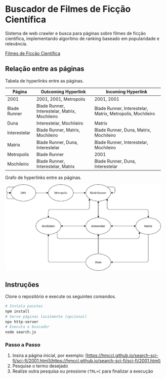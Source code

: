 # Buscador de Filmes de Ficção Científica

Sistema de web crawler e busca para páginas sobre filmes de ficção científica, implementando algoritmo de ranking baseado em popularidade e relevância.

[Filmes de Ficção Científica](https://hmccl.github.io/search-sci-fi/)

## Relação entre as páginas

Tabela de hyperlinks entre as páginas.

| Página | Outcoming Hyperlink | Incoming Hyperlink |
| --- | --- | --- |
| 2001 | 2001, 2001, Metropolis | 2001, 2001 |
| Blade Runner | Blade Runner, Interestelar, Matrix, Mochileiro | Blade Runner, Interestelar, Matrix, Metropolis, Mochileiro |
| Duna | Interestelar, Mochileiro | Matrix |
| Interestelar | Blade Runner, Matrix, Mochileiro | Blade Runner, Duna, Matrix, Mochileiro |
| Matrix | Blade Runner, Duna, Interestelar | Blade Runner, Interestelar, Mochileiro |
| Metropolis | Blade Runner | 2001 |
| Mochileiro | Blade Runner, Interestelar, Matrix | Blade Runner, Duna, Interestelar |

Grafo de hyperlinks entre as páginas.

![Grafo das páginas](./grafo.png "Grafo das páginas")

## Instruções

Clone o repositório e execute os seguintes comandos.

```bash
# Instala pacotes
npm install
# Serve páginas localmente (opcional)
npx http-server
# Executa o buscador
node search.js
```

### Passo a Passo

1. Insira a página inicial, por exemplo: [https://hmccl.github.io/search-sci-fi/sci-fi/2001.html](https://hmccl.github.io/search-sci-fi/sci-fi/2001.html)
2. Pesquise o termo desejado
3. Realize outra pesquisa ou pressione `CTRL+C` para finalizar a execução
